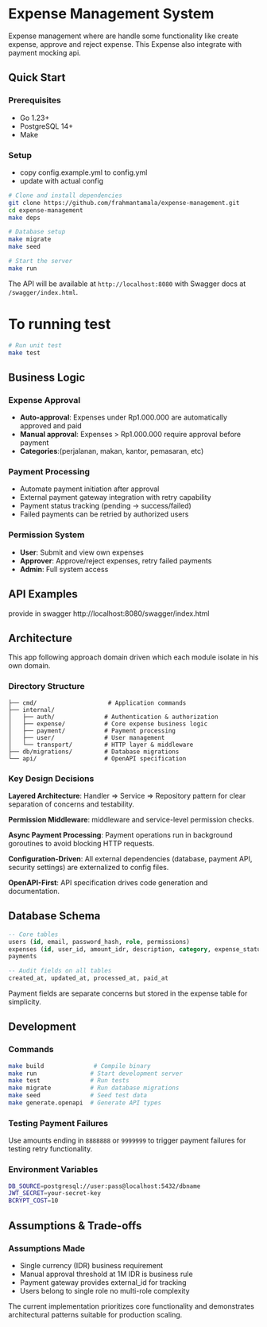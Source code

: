 # Expense Management System

Expense management where are handle some functionality like create expense, approve and reject expense. This Expense also integrate with payment mocking api. 

## Quick Start

### Prerequisites
- Go 1.23+
- PostgreSQL 14+
- Make

### Setup
- copy config.example.yml to config.yml
- update with actual config

```bash
# Clone and install dependencies
git clone https://github.com/frahmantamala/expense-management.git
cd expense-management
make deps

# Database setup
make migrate
make seed

# Start the server
make run
```

The API will be available at `http://localhost:8080` with Swagger docs at `/swagger/index.html`.

# To running test
```bash
# Run unit test
make test
```

## Business Logic

### Expense Approval
- **Auto-approval**: Expenses under Rp1.000.000 are automatically approved and paid
- **Manual approval**: Expenses > Rp1.000.000 require approval before payment
- **Categories**:(perjalanan, makan, kantor, pemasaran, etc)

### Payment Processing
- Automate payment initiation after approval
- External payment gateway integration with retry capability
- Payment status tracking (pending → success/failed)
- Failed payments can be retried by authorized users

### Permission System
- **User**: Submit and view own expenses
- **Approver**: Approve/reject expenses, retry failed payments
- **Admin**: Full system access

## API Examples
provide in swagger
http://localhost:8080/swagger/index.html

## Architecture
This app following approach domain driven which each module isolate in his own domain.

### Directory Structure
```
├── cmd/                    # Application commands
├── internal/
│   ├── auth/              # Authentication & authorization
│   ├── expense/           # Core expense business logic
│   ├── payment/           # Payment processing
│   ├── user/              # User management
│   └── transport/         # HTTP layer & middleware
├── db/migrations/         # Database migrations
└── api/                   # OpenAPI specification
```

### Key Design Decisions

**Layered Architecture**: Handler => Service => Repository pattern for clear separation of concerns and testability.

**Permission Middleware**: middleware and service-level permission checks.

**Async Payment Processing**: Payment operations run in background goroutines to avoid blocking HTTP requests.

**Configuration-Driven**: All external dependencies (database, payment API, security settings) are externalized to config files.

**OpenAPI-First**: API specification drives code generation and documentation.

## Database Schema

```sql
-- Core tables
users (id, email, password_hash, role, permissions)
expenses (id, user_id, amount_idr, description, category, expense_status)
payments

-- Audit fields on all tables
created_at, updated_at, processed_at, paid_at
```

Payment fields are separate concerns but stored in the expense table for simplicity.

## Development

### Commands
```bash
make build              # Compile binary
make run               # Start development server
make test              # Run tests
make migrate           # Run database migrations
make seed              # Seed test data
make generate.openapi  # Generate API types
```

### Testing Payment Failures
Use amounts ending in `8888888` or `9999999` to trigger payment failures for testing retry functionality.

### Environment Variables
```bash
DB_SOURCE=postgresql://user:pass@localhost:5432/dbname
JWT_SECRET=your-secret-key
BCRYPT_COST=10
```

## Assumptions & Trade-offs

### Assumptions Made
- Single currency (IDR) business requirement
- Manual approval threshold at 1M IDR is business rule
- Payment gateway provides external_id for tracking
- Users belong to single role no multi-role complexity

The current implementation prioritizes core functionality and demonstrates architectural patterns suitable for production scaling.
